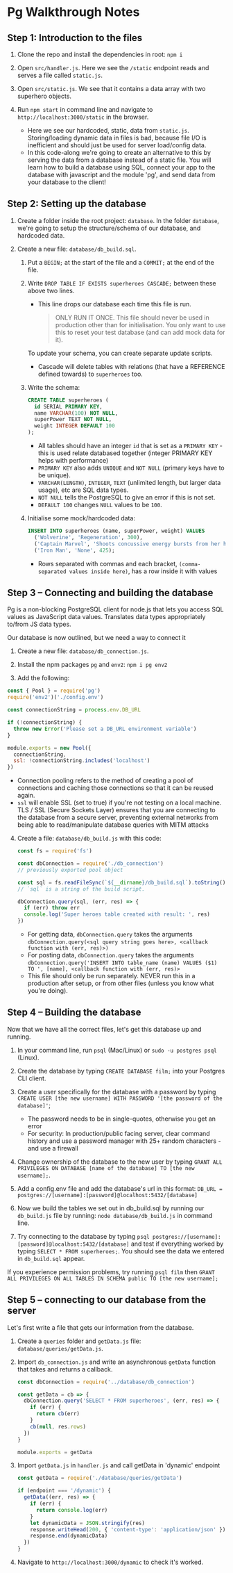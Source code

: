 # Pg Walkthrough Notes

## Step 1: Introduction to the files

1. Clone the repo and install the dependencies in root: `npm i`

2. Open `src/handler.js`. Here we see the `/static` endpoint reads and serves a file called `static.js`.

3. Open `src/static.js`. We see that it contains a data array with two superhero objects.

4. Run `npm start` in command line and navigate to `http://localhost:3000/static` in the browser.
   - Here we see our hardcoded, static, data from `static.js`. Storing/loading dynamic data in files is bad, because file I/O is inefficient and should just be used for server load/config data.
   - In this code-along we're going to create an alternative to this by serving the data from a database instead of a static file. You will learn how to build a database using SQL, connect your app to the database with javascript and the module 'pg', and send data from your database to the client!

## Step 2: Setting up the database

1. Create a folder inside the root project: `database`. In the folder `database`, we're going to setup the structure/schema of our database, and hardcoded data.

2. Create a new file: `database/db_build.sql`.

   1. Put a `BEGIN;` at the start of the file and a `COMMIT;` at the end of the file.

   2. Write `DROP TABLE IF EXISTS superheroes CASCADE;` between these above two lines.

      - This line drops our database each time this file is run.
        > ONLY RUN IT ONCE. This file should never be used in production other than for initialisation. You only want to use this to reset your test database (and can add mock data for it).

      To update your schema, you can create separate update scripts.

      - Cascade will delete tables with relations (that have a REFERENCE defined towards) to `superheroes` too.

   3. Write the schema:

      ```sql
      CREATE TABLE superheroes (
        id SERIAL PRIMARY KEY,
        name VARCHAR(100) NOT NULL,
        superPower TEXT NOT NULL,
        weight INTEGER DEFAULT 100
      );
      ```

      - All tables should have an integer `id` that is set as a `PRIMARY KEY` - this is used relate databased together (integer PRIMARY KEY helps with performance)
      - `PRIMARY KEY` also adds `UNIQUE` and `NOT NULL` (primary keys have to be unique).
      - `VARCHAR(LENGTH)`, `INTEGER`, `TEXT` (unlimited length, but larger data usage), etc are SQL data types.
      - `NOT NULL` tells the PostgreSQL to give an error if this is not set.
      - `DEFAULT 100` changes `NULL` values to be `100`.

   4. Initialise some mock/hardcoded data:

      ```sql
      INSERT INTO superheroes (name, superPower, weight) VALUES
        ('Wolverine', 'Regeneration', 300),
        ('Captain Marvel', 'Shoots concussive energy bursts from her hands', 165),
        ('Iron Man', 'None', 425);
      ```

      - Rows separated with commas and each bracket, `(comma-separated values inside here)`, has a row inside it with values

## Step 3 – Connecting and building the database

Pg is a non-blocking PostgreSQL client for node.js that lets you access SQL values as JavaScript data values. Translates data types appropriately to/from JS data types.

Our database is now outlined, but we need a way to connect it

1. Create a new file: `database/db_connection.js`.

2. Install the npm packages `pg` and `env2`: `npm i pg env2`

3. Add the following:

```js
const { Pool } = require('pg')
require('env2')('./config.env')

const connectionString = process.env.DB_URL

if (!connectionString) {
  throw new Error('Please set a DB_URL environment variable')
}

module.exports = new Pool({
  connectionString,
  ssl: !connectionString.includes('localhost')
})
```

- Connection pooling refers to the method of creating a pool of connections and caching those connections so that it can be reused again.
- `ssl` will enable SSL (set to true) if you're not testing on a local machine. TLS / SSL (Secure Sockets Layer) ensures that you are connecting to the database from a secure server, preventing external networks from being able to read/manipulate database queries with MITM attacks

4. Create a file: `database/db_build.js` with this code:

   ```js
   const fs = require('fs')

   const dbConnection = require('./db_connection')
   // previously exported pool object

   const sql = fs.readFileSync(`${__dirname}/db_build.sql`).toString()
   // `sql` is a string of the build script.

   dbConnection.query(sql, (err, res) => {
     if (err) throw err
     console.log('Super heroes table created with result: ', res)
   })
   ```

   - For getting data, `dbConnection.query` takes the arguments `dbConnection.query(<sql query string goes here>, <callback function with (err, res)>)`
   - For posting data, `dbConnection.query` takes the arguments `dbConnection.query('INSERT INTO table_name (name) VALUES ($1) TO ', [name], <callback function with (err, res)>`
   - This file should only be run separately. NEVER run this in a production after setup, or from other files (unless you know what you're doing).

## Step 4 – Building the database

Now that we have all the correct files, let's get this database up and running.

1. In your command line, run `psql` (Mac/Linux) or `sudo -u postgres psql` (Linux).

2. Create the database by typing `CREATE DATABASE film;` into your Postgres CLI client.

3. Create a user specifically for the database with a password by typing `CREATE USER [the new username] WITH PASSWORD '[the password of the database]'`;

   - The password needs to be in single-quotes, otherwise you get an error
   - For security: In production/public facing server, clear command history and use a password manager with 25+ random characters - and use a firewall

4. Change ownership of the database to the new user by typing `GRANT ALL PRIVILEGES ON DATABASE [name of the database] TO [the new username];`.

5. Add a config.env file and add the database's url in this format: `DB_URL = postgres://[username]:[password]@localhost:5432/[database]`

6. Now we build the tables we set out in db_build.sql by running our `db_build.js` file by running: `node database/db_build.js` in command line.

7. Try connecting to the database by typing `psql postgres://[username]:[password]@localhost:5432/[database]` and test if everything worked by typing `SELECT * FROM superheroes;`. You should see the data we entered in `db_build.sql` appear.

If you experience permission problems, try running `psql film` then `GRANT ALL PRIVILEGES ON ALL TABLES IN SCHEMA public TO [the new username];`

## Step 5 – connecting to our database from the server

Let's first write a file that gets our information from the database.

1. Create a `queries` folder and `getData.js` file: `database/queries/getData.js`.

2. Import `db_connection.js` and write an asynchronous `getData` function that takes and returns a callback.

   ```js
   const dbConnection = require('../database/db_connection')

   const getData = cb => {
     dbConnection.query('SELECT * FROM superheroes', (err, res) => {
       if (err) {
         return cb(err)
       }
       cb(null, res.rows)
     })
   }

   module.exports = getData
   ```

3. Import `getData.js` in `handler.js` and call getData in 'dynamic' endpoint

   ```js
   const getData = require('./database/queries/getData')

   if (endpoint === '/dynamic') {
     getData((err, res) => {
       if (err) {
         return console.log(err)
       }
       let dynamicData = JSON.stringify(res)
       response.writeHead(200, { 'content-type': 'application/json' })
       response.end(dynamicData)
     })
   }
   ```

4. Navigate to `http://localhost:3000/dynamic` to check it's worked.
